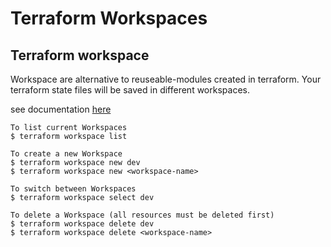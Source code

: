 # Terraform Workspaces

## Terraform workspace
Workspace are alternative to reuseable-modules created in terraform. Your terraform state files will be saved in different workspaces.

see documentation [here](https://developer.hashicorp.com/terraform/language/state/workspaces)

```
To list current Workspaces
$ terraform workspace list

To create a new Workspace
$ terraform workspace new dev
$ terraform workspace new <workspace-name>

To switch between Workspaces
$ terraform workspace select dev

To delete a Workspace (all resources must be deleted first)
$ terraform workspace delete dev
$ terraform workspace delete <workspace-name>
```
